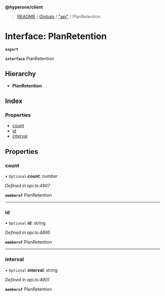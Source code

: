**@hyperone/client**

> [README](../README.md) / [Globals](../globals.md) / ["api"](../modules/_api_.md) / PlanRetention

# Interface: PlanRetention

**`export`** 

**`interface`** PlanRetention

## Hierarchy

* **PlanRetention**

## Index

### Properties

* [count](_api_.planretention.md#count)
* [id](_api_.planretention.md#id)
* [interval](_api_.planretention.md#interval)

## Properties

### count

• `Optional` **count**: number

*Defined in api.ts:4907*

**`memberof`** PlanRetention

___

### id

• `Optional` **id**: string

*Defined in api.ts:4895*

**`memberof`** PlanRetention

___

### interval

• `Optional` **interval**: string

*Defined in api.ts:4901*

**`memberof`** PlanRetention
